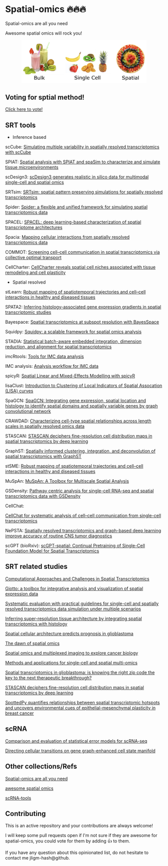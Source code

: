 # Spatial-omics 🔥🔥🔥
Spatial-omics are all you need 

Awesome spatial omics will rock you! 

<!-- https://tumorgenetics.blog/2022/01/10/the-development-of-spatial-transcriptomics/ -->
<p align="center">
  <!-- <img src="https://tumorgenetics.blog/2022/01/10/the-development-of-spatial-transcriptomics/" alt="Spatial-omics fruit tart" width="400" > -->
    <img src="src/fruitTart.png"
    title="Spatial-omics fruit tart"
    alt="copyright by https://tumorgenetics.blog/2022/01/10/the-development-of-spatial-transcriptomics/"
    width="400" >
</p>



## Voting for sptial method!

[Click here to vote!](https://strawpoll.com/6QnMQV81Vne)








## SRT tools

- Inference based
  
scCube:
[Simulating multiple variability in spatially resolved transcriptomics with scCube](https://www.nature.com/articles/s41467-024-49445-0)


SPIAT:
[Spatial analysis with SPIAT and spaSim to characterize and simulate tissue microenvironments](https://www.nature.com/articles/s41467-023-37822-0)

scDesign3:
[scDesign3 generates realistic in silico data for multimodal single-cell and spatial omics](https://www.nature.com/articles/s41587-023-01772-1)


SRTsim:
[SRTsim: spatial pattern preserving simulations for spatially resolved transcriptomics](https://genomebiology.biomedcentral.com/articles/10.1186/s13059-023-02879-z)

Spider:
[Spider: a flexible and unified framework for simulating spatial transcriptomics data](https://www.biorxiv.org/content/10.1101/2023.05.21.541605v1.full.pdf)


SPACEL: 
[SPACEL: deep learning-based characterization of spatial transcriptome architectures](https://www.nature.com/articles/s41467-023-43220-3)

Spacia:
[Mapping cellular interactions from spatially resolved transcriptomics data](https://www.nature.com/articles/s41592-024-02408-1?fromPaywallRec=false)

COMMOT:
[Screening cell–cell communication in spatial transcriptomics via collective optimal transport](https://www.nature.com/articles/s41592-022-01728-4)

CellCharter:
[CellCharter reveals spatial cell niches associated with tissue remodeling and cell plasticity](https://www.nature.com/articles/s41588-023-01588-4)


- Spatial resolved

stLearn:
[Robust mapping of spatiotemporal trajectories and cell–cell interactions in healthy and diseased tissues](https://www.nature.com/articles/s41467-023-43120-6?fromPaywallRec=false)

SPATA2:
[Inferring histology-associated gene expression gradients in spatial transcriptomic studies](https://www.nature.com/articles/s41467-024-50904-x?fromPaywallRec=false#Abs1)

Bayespace:
[Spatial transcriptomics at subspot resolution with BayesSpace](https://www.nature.com/articles/s41587-021-00935-2?fromPaywallRec=false)

Squidpy:
[Squidpy: a scalable framework for spatial omics analysis](https://www.nature.com/articles/s41592-021-01358-2)

STADIA:
[Statistical batch-aware embedded integration, dimension reduction, and alignment for spatial transcriptomics](https://academic.oup.com/bioinformatics/article/40/10/btae611/7821185)


imcRtools:
[Tools for IMC data analysis](https://bodenmillergroup.github.io/imcRtools/articles/imcRtools.html)


IMC analysis:
[Analysis workflow for IMC data](https://bodenmillergroup.github.io/IMCDataAnalysis/)


spicyR:
[Spatial Linear and Mixed-Effects Modelling with spicyR](https://www.bioconductor.org/packages/release/bioc/vignettes/spicyR/inst/doc/spicyR.html)

lisaClust:
[Introduction to Clustering of Local Indicators of Spatial Assocation (LISA) curves](https://www.bioconductor.org/packages/release/bioc/vignettes/lisaClust/inst/doc/lisaClust.html)



SpaGCN:
[SpaGCN: Integrating gene expression, spatial location and histology to identify spatial domains and spatially variable genes by graph convolutional network](https://www.nature.com/articles/s41592-021-01255-8)


CRAWDAD:
[Characterizing cell-type spatial relationships across length scales in spatially resolved omics data](https://www.nature.com/articles/s41467-024-55700-1)


STASCAN:
[STASCAN deciphers fine-resolution cell distribution maps in spatial transcriptomics by deep learning](https://genomebiology.biomedcentral.com/articles/10.1186/s13059-024-03421-5)

GraphST:
[Spatially informed clustering, integration, and deconvolution of spatial transcriptomics with GraphST](https://www.nature.com/articles/s41467-023-36796-3)

stSME:
[Robust mapping of spatiotemporal trajectories and cell–cell interactions in healthy and diseased tissues](https://www.nature.com/articles/s41467-023-43120-6)

MuSpAn:
[MuSpAn: A Toolbox for Multiscale Spatial Analysis](https://www.biorxiv.org/content/10.1101/2024.12.06.627195v2)

GSDensity:
[Pathway centric analysis for single-cell RNA-seq and spatial transcriptomics data with GSDensity](https://www.nature.com/articles/s41467-023-44206-x)

CellChat:
<!-- [Inference and analysis of cell-cell communication using CellChat](https://www.nature.com/articles/s41467-021-21246-9) -->

[CellChat for systematic analysis of cell–cell communication from single-cell transcriptomics](https://www.nature.com/articles/s41596-024-01045-4)

NePSTA:
[Spatially resolved transcriptomics and graph-based deep learning improve accuracy of routine CNS tumor diagnostics](https://www.nature.com/articles/s43018-024-00904-z)

scGPT (bioRxiv):
[scGPT-spatial: Continual Pretraining of Single-Cell Foundation Model for Spatial Transcriptomics](https://www.biorxiv.org/content/10.1101/2025.02.05.636714v1)

## SRT related studies

[Computational Approaches and Challenges in Spatial Transcriptomics](https://academic.oup.com/gpb/article/21/1/24/7274161)


[Giotto: a toolbox for integrative analysis and visualization of spatial expression data](https://genomebiology.biomedcentral.com/counter/pdf/10.1186/s13059-021-02286-2.pdf)


[Systematic evaluation with practical guidelines for single-cell and spatially resolved transcriptomics data simulation under multiple scenarios](https://genomebiology.biomedcentral.com/counter/pdf/10.1186/s13059-024-03290-y.pdf)


[Inferring super-resolution tissue architecture by integrating spatial transcriptomics with histology](https://www.nature.com/articles/s41587-023-02019-9)


[Spatial cellular architecture predicts prognosis in glioblastoma](https://www.nature.com/articles/s41467-023-39933-0)


[The dawn of spatial omics](https://pmc.ncbi.nlm.nih.gov/articles/PMC7614974/)


[Spatial omics and multiplexed imaging to explore cancer biology](https://www.nature.com/articles/s41592-021-01203-6)


[Methods and applications for single-cell and spatial multi-omics](https://www.nature.com/articles/s41576-023-00580-2)


[Spatial transcriptomics in glioblastoma: is knowing the right zip code the key to the next therapeutic breakthrough?](https://pmc.ncbi.nlm.nih.gov/articles/PMC10618006/)


[STASCAN deciphers fine-resolution cell distribution maps in spatial transcriptomics by deep learning](https://genomebiology.biomedcentral.com/articles/10.1186/s13059-024-03421-5)


[SpottedPy quantifies relationships between spatial transcriptomic hotspots and uncovers environmental cues of epithelial-mesenchymal plasticity in breast cancer](https://genomebiology.biomedcentral.com/articles/10.1186/s13059-024-03428-y)

## scRNA

[Comparison and evaluation of statistical error models for scRNA-seq](https://link.springer.com/article/10.1186/s13059-021-02584-9)


[Directing cellular transitions on gene graph-enhanced cell state manifold](https://www.biorxiv.org/content/10.1101/2024.10.27.620174v1)


## Other collections/Refs

[Spatial-omics are all you need](https://github.com/jligm-hash/spatial-omics)

[awesome spatial omics](https://github.com/crazyhottommy/awesome_spatial_omics)


[scRNA-tools](https://www.scrna-tools.org/)



## Contributing

This is an active repository and your contributions are always welcome!

I will keep some pull requests open if I'm not sure if they are awesome for spatial-omics, you could vote for them by adding 👍 to them.

If you have any question about this opinionated list, do not hesitate to contact me jligm-hash@github.